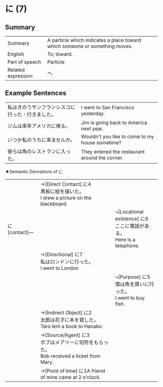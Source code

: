 # に (7)

## Summary

<table><tr>   <td>Summary</td>   <td>A particle which indicates a place toward which someone or something moves.</td></tr><tr>   <td>English</td>   <td>To; toward.</td></tr><tr>   <td>Part of speech</td>   <td>Particle</td></tr><tr>   <td>Related expression</td>   <td>へ</td></tr></table>

## Example Sentences

<table><tr>   <td>私はきのうサンフランシスコに行った・行きました。</td>   <td>I went to San Francisco yesterday.</td></tr><tr>   <td>ジムは来年アメリカに帰る。</td>   <td>Jim is going back to America next year.</td></tr><tr>   <td>いつか私のうちに来ませんか。</td>   <td>Wouldn't you like to come to my house sometime?</td></tr><tr>   <td>彼らは角のレストランに入った。</td>   <td>They entered the restaurant around the corner.</td></tr></table>

<p>★Semantic Derivations of <span class="cloze">に</span></p>  <table class="table"> <tbody> <tr class="tr"> <td class="td"></td> <td class="td">→[Direct Contact] に4<br>黒板に絵を描いた。<br>I drew a picture on the blackboard.</td> <td class="td"></td> </tr> <tr class="tr"> <td class="td">に [contact]―</td> <td class="td"></td> <td class="td">⤷[Locational existence] に6<br>ここに電話がある。<br>Here is a telephone.</td> </tr> <tr class="tr"> <td class="td"></td> <td class="td">→[Directional] <span class="cloze">に</span>7<br>私はロンドンに行った。<br>I went to London</td> <td class="td"></td> </tr> <tr class="tr"> <td class="td"></td> <td class="td"></td> <td class="td">⤷[Purpose] に5<br>僕は魚を買いに行った。<br>I went to buy fish.</td> </tr> <tr class="tr"> <td class="td"></td> <td class="td">→[Indirect Object] に2<br>太郎は花子に本を貸した。<br>Taro lent a book to Hanako.</td> <td class="td"></td> </tr> <tr class="tr"> <td class="td"></td> <td class="td">→[Source/Agent] に3<br>ボブはメアリーに切符をもらった。<br>Bob received a ticket from Mary.</td> <td class="td"></td> </tr> <tr class="tr"> <td class="td"></td> <td class="td">→[Point of time] に1<br二時に友達が来た。<br>A friend of mine came at 2 o'clock.</td> <td class="td"></td> </tr> </tbody> </table>

